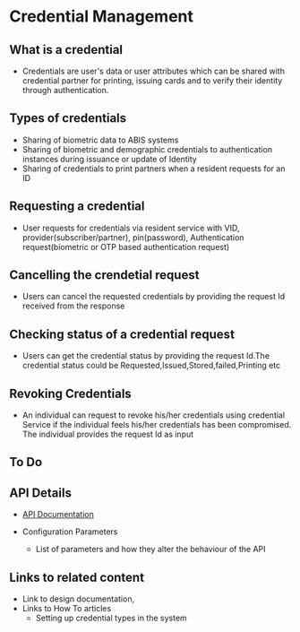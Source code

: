 # Credential Management

## What is a credential
* Credentials are user's data or user attributes which can be shared with credential partner for printing, issuing cards and to verify their identity through authentication.

##  Types of credentials
* Sharing of biometric data to ABIS systems 
* Sharing of biometric and demographic credentials to authentication instances during issuance or update of Identity
* Sharing of credentials to print partners when a resident requests for an ID

## Requesting a credential
* User requests for credentials via resident service with VID, provider(subscriber/partner), pin(password), Authentication request(biometric or OTP based authentication request)

## Cancelling the crendetial request
* Users can cancel the requested credentials by providing the request Id received from the response

## Checking status of a credential request
* Users can get the credential status by providing the request Id.The credential status could be Requested,Issued,Stored,failed,Printing etc

## Revoking Credentials
* An individual can request to revoke his/her credentials using credential Service if the individual feels his/her credentials has been compromised. The individual provides the request Id as input

## To Do

## API Details
* [API Documentation](https://nayakrounak.gitbook.io/mosip-docs/v/1.2.0/modules/identity-services/resident-services/Resident-Service-API-Documentation.md)

* Configuration Parameters
    * List of parameters and how they alter the behaviour of the API

## Links to related content
* Link to design documentation,
* Links to How To articles
    * Setting up credential types in the system

